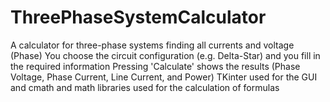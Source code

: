 # ThreePhaseSystemCalculator
A calculator for three-phase systems finding all currents and voltage (Phase)
You choose the circuit configuration (e.g. Delta-Star) and you fill in the required information
Pressing 'Calculate' shows the results (Phase Voltage, Phase Current, Line Current, and Power)
TKinter used for the GUI and cmath and math libraries used for the calculation of formulas
